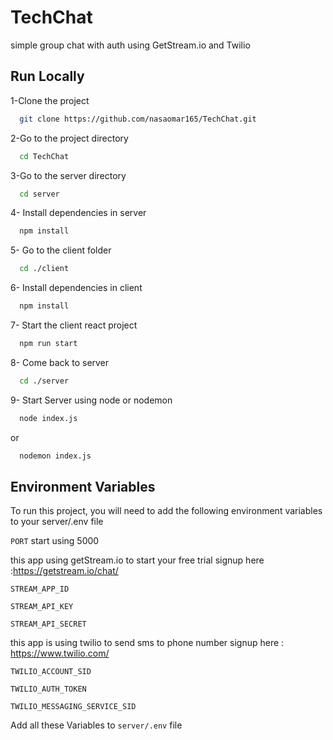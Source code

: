 # TechChat
simple group chat with auth using GetStream.io and Twilio

## Run Locally

1-Clone the project

```bash
  git clone https://github.com/nasaomar165/TechChat.git
```
2-Go to the project directory

```bash
  cd TechChat
```
3-Go to the server directory

```bash
  cd server
```
4- Install dependencies in server

```bash
  npm install
```
5- Go to the client folder

```bash
  cd ./client
```
6- Install dependencies in client

```bash
  npm install
```
7- Start the client react project

```bash
  npm run start
```
8- Come back to server

```bash
  cd ./server
```

9- Start Server using node or nodemon

```bash
  node index.js 
```
or
```bash
  nodemon index.js
```

## Environment Variables
To run this project, you will need to add the following environment variables to your server/.env file

`PORT`  start using 5000 

this app using getStream.io to start your free trial signup here :https://getstream.io/chat/

`STREAM_APP_ID` 

`STREAM_API_KEY` 

`STREAM_API_SECRET` 

this app is using twilio to send sms to phone number signup here : https://www.twilio.com/

`TWILIO_ACCOUNT_SID` 

`TWILIO_AUTH_TOKEN` 

`TWILIO_MESSAGING_SERVICE_SID` 

Add all these Variables to `server/.env` file 
